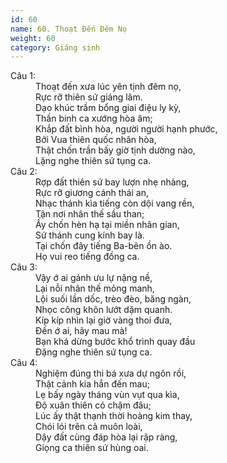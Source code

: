 ```yaml
---
id: 60
name: 60. Thoạt Đến Đêm Nọ
weight: 60
category: Giáng sinh
---
```

<dl><dt>Câu 1:</dt><dd data-verse="1">Thoạt đến xưa lúc yên tịnh đêm nọ, <br/>Rực rỡ thiên sứ giáng lâm. <br/>Dạo khúc trầm bổng giai điệu ly kỳ, <br/>Thần binh ca xướng hòa âm; <br/>Khắp đất bình hòa, người người hạnh phước, <br/>Bởi Vua thiên quốc nhân hòa, <br/>Thật chốn trần bấy giờ tịnh dường nào, <br/>Lặng nghe thiên sứ tụng ca. </dd><dt>Câu 2:</dt><dd data-verse="2">Rợp đất thiên sứ bay lượn nhẹ nhàng, <br/>Rực rỡ giương cánh thái an, <br/>Nhạc thánh kìa tiếng còn dội vang rền, <br/>Tận nơi nhân thế sầu than; <br/>Ấy chốn hèn hạ tại miền nhân gian, <br/>Sứ thánh cung kính bay là. <br/>Tại chốn đây tiếng Ba-bên ồn ào. <br/>Họ vui reo tiếng đồng ca. </dd><dt>Câu 3:</dt><dd data-verse="3">Vậy ớ ai gánh ưu lự nặng nề, <br/>Lại nỗi nhân thế mỏng manh, <br/>Lội suối lần dốc, trèo đèo, băng ngàn, <br/>Nhọc công khôn lướt dặm quanh. <br/>Kíp kíp nhìn lại giờ vàng thoi đưa, <br/>Đến ớ ai, hãy mau mà! <br/>Bạn khá dừng bước khổ trình quay đầu <br/>Đặng nghe thiên sứ tụng ca. </dd><dt>Câu 4:</dt><dd data-verse="4">Nghiệm đúng thi bá xưa dự ngôn rồi, <br/>Thật cảnh kia hẳn đến mau; <br/>Lẹ bấy ngày tháng vùn vụt qua kìa, <br/>Độ xuân thiên có chậm đâu; <br/>Lúc ấy thật thạnh thời hoàng kim thay, <br/>Chói lói trên cả muôn loài, <br/>Dậy đất cùng đáp hòa lại rập ràng, <br/>Giọng ca thiên sứ hùng oai. </dd></dl>
